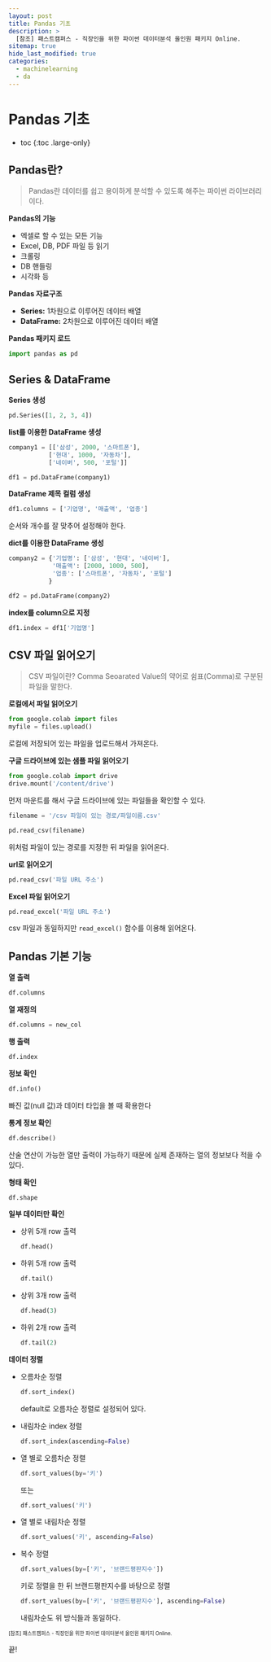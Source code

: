 ```yaml
---
layout: post
title: Pandas 기초
description: >
  [참조] 패스트캠퍼스 - 직장인을 위한 파이썬 데이터분석 올인원 패키지 Online.
sitemap: true
hide_last_modified: true
categories:
  - machinelearning
  - da
---
```


# Pandas 기초

* toc
{:toc .large-only}

## Pandas란?

> Pandas란 데이터를 쉽고 용이하게 분석할 수 있도록 해주는 파이썬 라이브러리이다.

**Pandas의 기능**

- 엑셀로 할 수 있는 모든 기능
- Excel, DB, PDF 파일 등 읽기
- 크롤링
- DB 핸들링
- 시각화 등

**Pandas 자료구조**

- **Series:** 1차원으로 이루어진 데이터 배열
- **DataFrame:** 2차원으로 이루어진 데이터 배열

**Pandas 패키지 로드**

```py
import pandas as pd
```

## Series & DataFrame

**Series 생성**

```py
pd.Series([1, 2, 3, 4])
```

**list를 이용한 DataFrame 생성**

```py
company1 = [['삼성', 2000, '스마트폰'],
           ['현대', 1000, '자동차'],
           ['네이버', 500, '포털']]
```

```py
df1 = pd.DataFrame(company1)
```

**DataFrame 제목 컬럼 생성**

```py
df1.columns = ['기업명', '매출액', '업종']
```

순서와 개수를 잘 맞추어 설정해야 한다.

**dict를 이용한 DataFrame 생성**

```py
company2 = {'기업명': ['삼성', '현대', '네이버'],
            '매출액': [2000, 1000, 500],
            '업종': ['스마트폰', '자동차', '포털']
           }
```

```py
df2 = pd.DataFrame(company2)
```

**index를 column으로 지정**

```py
df1.index = df1['기업명']
```

## CSV 파일 읽어오기

> CSV 파일이란? Comma Seoarated Value의 약어로 쉼표(Comma)로 구분된 파일을 말한다.

**로컬에서 파일 읽어오기**

```py
from google.colab import files
myfile = files.upload()
```

로컬에 저장되어 있는 파일을 업로드해서 가져온다.

**구글 드라이브에 있는 샘플 파일 읽어오기**

```py
from google.colab import drive
drive.mount('/content/drive')
```

먼저 마운트를 해서 구글 드라이브에 있는 파일들을 확인할 수 있다.

```py
filename = '/csv 파일이 있는 경로/파일이름.csv'
```
```py
pd.read_csv(filename)
```

위처럼 파일이 있는 경로를 지정한 뒤 파일을 읽어온다.

**url로 읽어오기**

```py
pd.read_csv('파일 URL 주소')
```

**Excel 파일 읽어오기**

```py
pd.read_excel('파일 URL 주소')
```

csv 파일과 동일하지만 `read_excel()` 함수를 이용해 읽어온다.

## Pandas 기본 기능

**열 출력**

```py
df.columns
```

**열 재정의**

```py
df.columns = new_col
```

**행 출력**

```py
df.index
```

**정보 확인**

```py
df.info()
```

빠진 값(null 값)과 데이터 타입을 볼 때 확용한다

**통계 정보 확인**

```py
df.describe()
```

산술 연산이 가능한 열만 출력이 가능하기 때문에 실제 존재하는 열의 정보보다 적을 수 있다.

**형태 확인**

```py
df.shape
```

**일부 데이터만 확인**

- 상위 5개 row 출력
  ```py
  df.head()
  ```
- 하위 5개 row 출력
  ```py
  df.tail()
  ```
- 상위 3개 row 출력
  ```py
  df.head(3)
  ```
- 하위 2개 row 출력
  ```py
  df.tail(2)
  ```

**데이터 정렬**

- 오름차순 정렬
  ```py
  df.sort_index()
  ```
  default로 오름차순 정렬로 설정되어 있다.

- 내림차순 index 정렬
  ```py
  df.sort_index(ascending=False)
  ```

- 열 별로 오름차순 정렬
  ```py
  df.sort_values(by='키')
  ```
  또는
  ```py
  df.sort_values('키')
  ```
  

- 열 별로 내림차순 정렬
  ```py
  df.sort_values('키', ascending=False)
  ```

- 복수 정렬
  ```py
  df.sort_values(by=['키', '브랜드평판지수'])
  ```
  키로 정렬을 한 뒤 브랜드평판지수를 바탕으로 정렬


  ```py
  df.sort_values(by=['키', '브랜드평판지수'], ascending=False)
  ```
  내림차순도 위 방식들과 동일하다.




<span style="font-size:70%">[참조] 패스트캠퍼스 - 직장인을 위한 파이썬 데이터분석 올인원 패키지 Online.</span>

끝!
